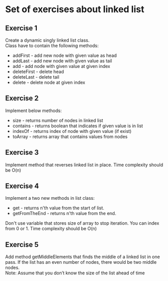 # Set of exercises about linked list

## Exercise 1
Create a dynamic singly linked list class.  
Class have to contain the following methods:
- addFirst - add new node with given value as head
- addLast - add new node with given value as tail
- add - add node with given value at given index
- deleteFirst - delete head
- deleteLast - delete tail
- delete - delete node at given index

## Exercise 2
Implement below methods:
- size - returns number of nodes in linked list 
- contains - returns boolean that indicates if given value is in list
- indexOf - returns index of node with given value (if exist)
- toArray - returns array that contains values from nodes

## Exercise 3
Implement method that reverses linked list in place. Time complexity should be O(n)

## Exercise 4 
Implement a two new methods in list class:
- get - returns n'th value from the start of list.
- getFromTheEnd - returns n'th value from the end.

Don't use variable that stores size of array to stop iteration. You can index from 0 or 1. Time complexity should be O(n) 

## Exercise 5 
Add method getMiddleElements that finds the middle of a linked list in one pass. If the list has an even number of nodes, there would be two middle nodes.  
Note: Assume that you don’t know the size of the list ahead of time

